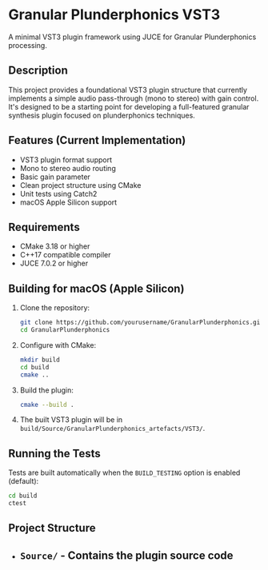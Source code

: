 # Granular Plunderphonics VST3

A minimal VST3 plugin framework using JUCE for Granular Plunderphonics processing.

## Description

This project provides a foundational VST3 plugin structure that currently implements a simple audio pass-through (mono to stereo) with gain control. It's designed to be a starting point for developing a full-featured granular synthesis plugin focused on plunderphonics techniques.

## Features (Current Implementation)

- VST3 plugin format support
- Mono to stereo audio routing
- Basic gain parameter
- Clean project structure using CMake
- Unit tests using Catch2
- macOS Apple Silicon support

## Requirements

- CMake 3.18 or higher
- C++17 compatible compiler
- JUCE 7.0.2 or higher

## Building for macOS (Apple Silicon)

1. Clone the repository:
   ```bash
   git clone https://github.com/yourusername/GranularPlunderphonics.git
   cd GranularPlunderphonics
   ```

2. Configure with CMake:
   ```bash
   mkdir build
   cd build
   cmake ..
   ```

3. Build the plugin:
   ```bash
   cmake --build .
   ```

4. The built VST3 plugin will be in `build/Source/GranularPlunderphonics_artefacts/VST3/`.

## Running the Tests

Tests are built automatically when the `BUILD_TESTING` option is enabled (default):

```bash
cd build
ctest
```

## Project Structure

- `Source/` - Contains the plugin source code
  -